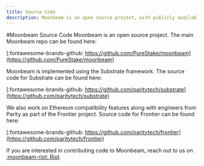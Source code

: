 ```yaml
---
title: Source Code
description: Moonbeam is an open source project, with publicly available and auditable source code.
---
```


#Moonbeam Source Code
Moonbeam is an open source project.  The main Moonbeam repo can be found here:

[:fontawesome-brands-github: https://github.com/PureStake/moonbeam](https://github.com/PureStake/moonbeam)

Moonbeam is implemented using the Substrate framework.  The source code for Substrate can be found here:

[:fontawesome-brands-github: https://github.com/paritytech/substrate](https://github.com/paritytech/substrate)

We also work on Ethereum compatibility features along with engineers from Parity as part of the Frontier project.  Source code for Frontier can be found here:

[:fontawesome-brands-github: https://github.com/paritytech/frontier](https://github.com/paritytech/frontier)

If you are interested in contributing code to Moonbeam, reach out to us on [:moonbeam-riot: Riot](https://matrix.to/#/!dzULkAiPePEaverEEP:matrix.org?via=matrix.org).
